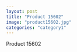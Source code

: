 ```yaml
---
layout: post
title: "Product 15602"
image: "product15602.jpg"
categories: "category1"
---
```

Product 15602
